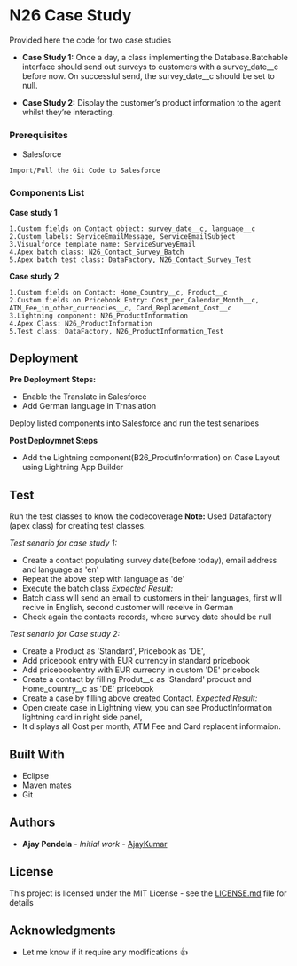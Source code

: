# N26 Case Study

Provided here the code for two case studies
* **Case Study 1:**
Once a day, a class implementing the Database.Batchable interface should send out
surveys to customers with a survey_date__c before now. On successful send, the
survey_date__c should be set to null.

* **Case Study 2:**
Display the customer’s product information to the agent whilst they’re interacting.


### Prerequisites

* Salesforce

```
Import/Pull the Git Code to Salesforce
```

### Components List

**Case study 1**

```
1.Custom fields on Contact object: survey_date__c, language__c
2.Custom labels: ServiceEmailMessage, ServiceEmailSubject
3.Visualforce template name: ServiceSurveyEmail
4.Apex batch class: N26_Contact_Survey_Batch
5.Apex batch test class: DataFactory, N26_Contact_Survey_Test

```

**Case study 2**

```
1.Custom fields on Contact: Home_Country__c, Product__c
2.Custom fields on Pricebook Entry: Cost_per_Calendar_Month__c, ATM_Fee_in_other_currencies__c, Card_Replacement_Cost__c
3.Lightning component: N26_ProductInformation
4.Apex Class: N26_ProductInformation
5.Test class: DataFactory, N26_ProductInformation_Test

```

## Deployment

**Pre Deployment Steps:**
- Enable the Translate in Salesforce
- Add German language in Trnaslation

Deploy listed components into Salesforce and run the test senarioes

**Post Deploymnet Steps**
- Add the Lightning component(B26_ProdutInformation) on Case Layout using Lightning App Builder  

## Test

Run the test classes to know the codecoverage
**Note:** Used Datafactory (apex class) for creating test classes.

*Test senario for case study 1:*
* Create a contact populating survey date(before today), email address and language as 'en'
* Repeat the above step with language as 'de'
* Execute the batch class
*Expected Result:* 
* Batch class will send an email to customers in their languages, first will recive in English, second customer will receive in German
* Check again the contacts records, where survey date should be null

*Test senario for Case study 2:*
* Create a Product as 'Standard', Pricebook as 'DE', 
* Add pricebook entry with EUR currency in standard pricebook
* Add pricebookentry with EUR currecny in custom 'DE' pricebook
* Create a contact by filling Produt__c as 'Standard' product and Home_country__c as 'DE' pricebook
* Create a case by filling above created Contact.
*Expected Result:* 
* Open create case in Lightning view, you can see ProductInformation lightning card in right side panel, 
* It displays all Cost per month, ATM Fee and Card replacent informaion.

## Built With

* Eclipse
* Maven mates
* Git

## Authors

* **Ajay Pendela** - *Initial work* - [AjayKumar](https://github.com/ajaykumarpendela)

## License

This project is licensed under the MIT License - see the [LICENSE.md](LICENSE.md) file for details

## Acknowledgments

* Let me know if it require any modifications :+1:

